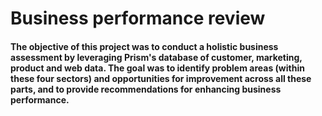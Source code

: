 # Business performance review

#### The objective of this project was to conduct a holistic business assessment by leveraging Prism's database of customer, marketing, product and web data. The goal was to identify problem areas (within these four sectors) and opportunities for improvement across all these parts, and to provide recommendations for enhancing business performance. ####

